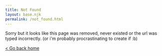 ```yaml
---
title: Not Found
layout: base.njk
permalink: /not_found.html
---
```


Sorry but it looks like this page was removed, never existed or the url was typed incorrectly. (or i'm probably procrastinating to create if :b)

[< Go back home](/)
